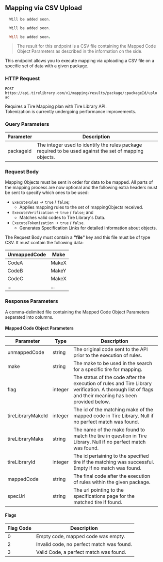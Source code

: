 ## Mapping via CSV Upload

```csharp
  Will be added soon.
```

```php
  Will be added soon.
```

```ruby
  Will be added soon.
```

> The result for this endpoint is a CSV file containing the Mapped Code Object Parameters as described in the information on the side.

This endpoint allows you to execute mapping via uploading a CSV file on a specific set of data with a given package.

### HTTP Request

`POST
https://api.tirelibrary.com/v1/mapping/results/package/:packageId/upload`

<aside class="notice">
Requires a Tire Mapping plan with Tire Library API.
</aside>

<aside class="warning">
Tokenization is currently undergoing performance improvements.
</aside>

### Query Parameters

Parameter | Description
--------- | -----------
packageId | The integer used to identify the rules package required to be used against the set of mapping objects.

### Request Body

Mapping Objects must be sent in order for data to be mapped. All parts of the mapping process are now optional and the following extra headers must be sent to specify which ones to be used:

  * `ExecuteRules` -> `true` / `false`;
    * Applies mapping rules to the set of mappingObjects received.
  * `ExecuteVerification` -> `true` / `false`; and
    * Matches valid codes to Tire Library's Data.
  * `ExecuteTokenization` -> `true` / `false`.
    * Generates Specification Links for detailed information about objects.
  
The Request Body must contain a **"file"** key and this file must be of type CSV. It must contain the following data:

UnmappedCode | Make
------------ | ----
CodeA | MakeX
CodeB | MakeY
CodeC | MakeX
... | ...

### Response Parameters

A comma-delimited file containing the Mapped Code Object Parameters separated into columns.

#### Mapped Code Object Parameters

Parameter | Type | Description
--------- | ---- | -----------
unmappedCode | string | The original code sent to the API prior to the execution of rules.
make | string | The make to be used in the search for a specific tire for mapping.
flag | integer | The status of the code after the execution of rules and Tire Library verification. A thorough list of flags and their meaning has been provided below.
tireLibraryMakeId | integer | The id of the matching make of the mapped code in Tire Library. Null if no perfect match was found.
tireLibraryMake | string | The name of the make found to match the tire in question in Tire Library. Null if no perfect match was found.
tireLibraryId | integer | The id pertaining to the specified tire if the matching was successful. Empty if no match was found.
mappedCode | string | The final code after the execution of rules within the given package.
specUrl | string | The url pointing to the specifications page for the matched tire if found.

#### Flags

Flag Code | Description
--------- | -----------
0 | Empty code, mapped code was empty.
2 | Invalid code, no perfect match was found.
3 | Valid Code, a perfect match was found.